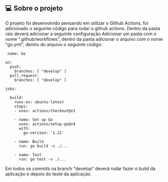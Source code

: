 ## 💻 **Sobre o projeto**

O projeto foi desenvolvido pensando em utilizar o Github Actions, foi adicionado o seguinte código para rodar o github actions. 
Dentro da pasta raiz deverá adicionar a seguinte configuração
Adicionar um pasta com o nome ".github/workflows", dentro da pasta adicionar o arquivo com o nome "go.yml", dentro do arquivo o seguinte código:   

     name: Go
    
    on:
      push:
        branches: [ "develop" ]
      pull_request:
        branches: [ "develop" ]
    
    jobs:
    
      build:
        runs-on: ubuntu-latest
        steps:
        - uses: actions/checkout@v3
    
        - name: Set up Go
          uses: actions/setup-go@v4
          with:
            go-version: '1.21'
    
        - name: Build
          run: go build -v ./...
    
        - name: Test
          run: go test -v ./...

Em todos os commits na branch "develop" deverá rodar fazer o build da aplicação e depois do teste da aplicação. 